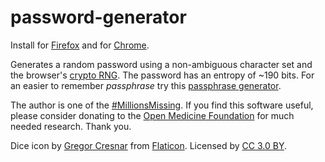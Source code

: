 # password-generator

Install for [Firefox](https://addons.mozilla.org/en-US/firefox/addon/simple-password-generator1)
and for [Chrome](https://chrome.google.com/webstore/detail/simple-password-generator/pbooddcbabpliclljgkohddjgnabjamk).

Generates a random password using a non-ambiguous character set
and the browser's [crypto RNG](https://developer.mozilla.org/en-US/docs/Web/API/RandomSource/getRandomValues).
The password has an entropy of ~190 bits.
For an easier to remember *passphrase* try this [passphrase generator](https://github.com/araemot/passphrase-generator).

The author is one of the [#MillionsMissing](https://www.meaction.net).
If you find this software useful, please consider donating to the [Open Medicine Foundation](https://www.omf.ngo) for much needed research.
Thank you.

Dice icon by [Gregor Cresnar](https://www.flaticon.com/authors/gregor-cresnar)
from [Flaticon](https://www.flaticon.com).
Licensed by [CC 3.0 BY](https://creativecommons.org/licenses/by/3.0).
